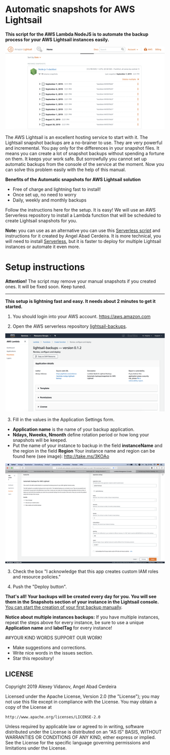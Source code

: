 # Automatic snapshots for AWS Lightsail

**This script for the AWS Lambda NodeJS is to automate the backup process for your AWS Lightsail instances easily.** 

![image-20190907215709173](imgs/image-20190907215709173.png)

The AWS Lightsail is an excellent hosting service to start with it. The Lightsail snapshot backups are a no-brainer to use. They are very powerful and incremental. You pay only for the differences in your snapshot files. It means you can create a lot of snapshot backups without spending a fortune on them. It keeps your work safe. But sorrowfully you cannot set up automatic backups from the console of the service at the moment. Now you can solve this problem easily with the help of this manual.

**Benefits of the Automatic snapshots for AWS Lightsail solution**

- Free of charge and lightning fast to install!
- Once set up, no need to worry 
- Daily, weekly and monthly backups

Follow the instructions here for the setup. It is easy! We will use an AWS Serverless repository to install a Lambda function that will be scheduled to create Lightsail snapshots for you.

**Note:** you can use as an alternative you can use this  [Serverless script](serverless/README.md) and instructions for it created by Angel Abad Cerdeira. It is more technical, you will need to install [Serverless](https://serverless.com), but it is faster to deploy for multiple Lightsail instances or automate it even more.

# Setup instructions

**Attention!** The script may remove your manual snapshots if you created ones. It will be fixed soon. Keep tuned.

-----

**This setup is lightning fast and easy. It needs about 2 minutes to get it started.** 

1) You should login into your AWS account. https://aws.amazon.com

2) Open the AWS serverless repository [lightsail-backups](https://console.aws.amazon.com/lambda/home?region=us-east-1#/create/app?applicationId=arn:aws:serverlessrepo:us-east-1:278937263884:applications/lightsail-backups). 

![image-20190907211633592](imgs/image-20190907211633592.png)

3) Fill in the values in the Application Settings form.

- **Application name** is the name of your backup application. 
- **Ndays, Nweeks, Nmonth** define rotation period or how long your snapshots will be keeped.
- Put the name of your instance to backup in the field **instanceName** and the region in the field **Region** Your instance name and region can be found here (see image): 
  http://take.ms/3KOAo

![](imgs/image-20190907211944566.png)

3) Check the box "I acknowledge that this app creates custom IAM roles and resource policies."

4) Push the "Deploy button".

**That's all! Your backups will be created every day for you. You will see them in the Snapshots section of your instance in the Lightsail console.** [You can start the creation of your first backup manually](manual-start.MD).

**Notice about multiple instances backups:** If you have multiple instances, repeat the steps above for every instance, be sure to use a unique **Application name** and **labelTag** for every instance!

##YOUR KIND WORDS SUPPORT OUR WORK!

- Make suggestions and corrections.
- Write nice words in the issues section.
- Star this repository! 


## LICENSE
Copyright 2019 Alexey Vidanov, Angel Abad Cerdeira

Licensed under the Apache License, Version 2.0 (the "License");
you may not use this file except in compliance with the License.
You may obtain a copy of the License at

    http://www.apache.org/licenses/LICENSE-2.0

Unless required by applicable law or agreed to in writing, software
distributed under the License is distributed on an "AS IS" BASIS,
WITHOUT WARRANTIES OR CONDITIONS OF ANY KIND, either express or implied.
See the License for the specific language governing permissions and
limitations under the License.
